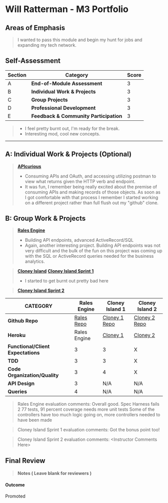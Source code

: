 # Will Ratterman - M3 Portfolio

## Areas of Emphasis

> I wanted to pass this module and begin my hunt for jobs and expanding my tech network.

## Self-Assessment

| Section | Category | Score |
| --- | ----- | --- |
| A | **End-of-Module Assessment** | 3 |
| B | **Individual Work & Projects** | 3 |
| C | **Group Projects** | 3 |
| D | **Professional Development** | 3 |
| E | **Feedback & Community Participation** | 3 |

>* I feel pretty burnt out, I'm ready for the break.
>* Interesting mod, cool new concepts.

-----------------------

## A: Individual Work & Projects (Optional)

> **[APIcurious](http://backend.turing.io/module3/projects/apicurious)**
>* Consuming APIs and OAuth, and accessing utilizing postman to view what returns given the HTTP verb and endpoint.
>* It was fun, I remember being really excited about the premise of consuming APIs and making records of those objects. As soon as I got comfortable with that process I remember I started working on a different project rather than full flush out my "github" clone.


## B: Group Work & Projects

> **[Rales Engine](http://backend.turing.io/module3/projects/rails_engine)**
>* Building API endpoints, advanced ActiveRecord/SQL
>* Again, another interesting project. Building API endpoints was not very difficult and the bulk of the fun on this project was coming up with the SQL or ActiveRecord queries needed for the business analytics.

> **[Cloney Island](http://backend.turing.io/module3/projects/cloney_island/cloney_island)**
> **[Cloney Island Sprint 1](https://shelter-in-need.herokuapp.com)**
>* I started to get burnt out pretty bad here

> **[Cloney Island Sprint 2](https://trail-upv2.herokuapp.com/)**

| CATEGORY | Rales Engine | Cloney Island 1 | Cloney Island 2 |
| --- | --- | --- | --- |
| **Github Repo** | [Rales Repo](https://github.com/wratterman/rails_engine) | [Cloney 1 Repo](https://github.com/jtruong2/shelter) | [Cloney 2 Repo](https://github.com/jtruong2/trail_up) |
| **Heroku** | Rales Engine | [Cloney 1](https://shelter-in-need.herokuapp.com) | [Cloney 2](https://trail-upv2.herokuapp.com/) |
| **Functional/Client Expectations** | 3 | 3 | X |
| **TDD** | 3 | 3 | X |
| **Code Organization/Quality** | 3 | 4 | X |
| **API Design** | 3 | N/A | N/A |
| **Queries** | 4 | N/A | N/A |

> Rales Engine evaluation comments:
Overall good.
Spec Harness fails 2
77 tests, 91 percent coverage
needs more unit tests
Some of the controllers have too much logic going on, more controllers needed to have been made

> Cloney Island Sprint 1 evaluation comments:
Got the bonus point too!

> Cloney Island Sprint 2 evaluation comments:
\<Instructor Comments Here>

## Final Review

> #### Notes ( Leave blank for reviewers )

#### Outcome

Promoted

